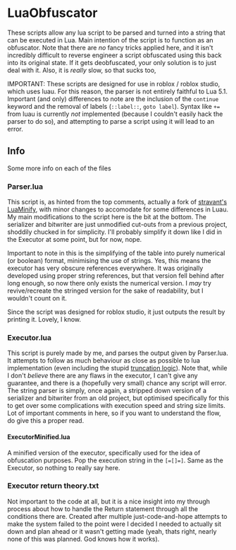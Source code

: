 # LuaObfuscator

These scripts allow any lua script to be parsed and turned into a string that can be executed in Lua. Main intention of the script is to function as an obfuscator. Note that there are *no* fancy tricks applied here, and it isn't incredibly difficult to reverse engineer a script obfuscated using this back into its original state. If it gets deobfuscated, your only solution is to just deal with it. Also, it is *really* slow, so that sucks too,

IMPORTANT: These scripts are designed for use in roblox / roblox studio, which uses luau. For this reason, the parser is not entirely faithful to Lua 5.1. Important (and only) differences to note are the inclusion of the `continue` keyword and the removal of labels (`::label::`, `goto label`). Syntax like `+=` from luau is currently *not* implemented (because I couldn't easily hack the parser to do so), and attempting to parse a script using it will lead to an error.

## Info

Some more info on each of the files

### Parser.lua

This script is, as hinted from the top comments, actually a fork of [stravant's LuaMinify](https://github.com/stravant/LuaMinify/tree/master/RobloxPlugin), with minor changes to accomodate for some differences in Luau. My main modifications to the script here is the bit at the bottom. The serializer and bitwriter are just unmodified cut-outs from a previous project, shoddily chucked in for simplicity. I'll probably simplify it down like I did in the Executor at some point, but for now, nope.

Important to note in this is the simplifying of the table into purely numerical (or boolean) format, minimising the use of strings. Yes, this means the executor has very obscure references everywhere. It was originally developed using proper string references, but that version fell behind after long enough, so now there only exists the numerical version. I *may* try revive/recreate the stringed version for the sake of readability, but I wouldn't count on it.

Since the script was designed for roblox studio, it just outputs the result by printing it. Lovely, I know.

### Executor.lua

This script is purely made by me, and parses the output given by Parser.lua. It attempts to follow as much behaviour as close as possible to lua implementation (even including the stupid [truncation logic](https://www.lua.org/manual/5.1/manual.html#2.5)). Note that, while I don't *believe* there are any flaws in the executor, I can't give any guarantee, and there is a (hopefully very small) chance any script will error. The string parser is simply, once again, a stripped down version of a serializer and bitwriter from an old project, but optimised specifically for this to get over some complications with execution speed and string size limits. Lot of important comments in here, so if you want to understand the flow, do give this a proper read.

#### ExecutorMinified.lua

A minified version of the executor, specifically used for the idea of obfuscation purposes. Pop the execution string in the `[=[]=]`. Same as the Executor, so nothing to really say here.

### Executor return theory.txt

Not important to the code at all, but it is a nice insight into my through process about how to handle the Return statement through all the conditions there are. Created after multiple just-code-and-hope attempts to make the system failed to the point were I decided I needed to actually sit down and plan ahead or it wasn't getting made (yeah, thats right, nearly none of this was planned. God knows how it works).